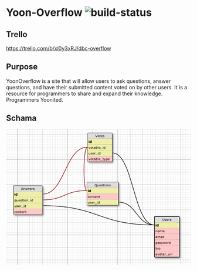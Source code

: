 # Yoon-Overflow ![build-status](https://travis-ci.org/chi-squirrels-2015/Yoon-Overflow.svg)

## Trello
https://trello.com/b/xl0y3xRJ/dbc-overflow

## Purpose
YoonOverflow is a site that will allow users to ask questions, answer questions, and have their submitted content voted on by other users. It is a resource for programmers to share and expand their knowledge. Programmers Yoonited.

## Schama
![Schama](schama.png)
